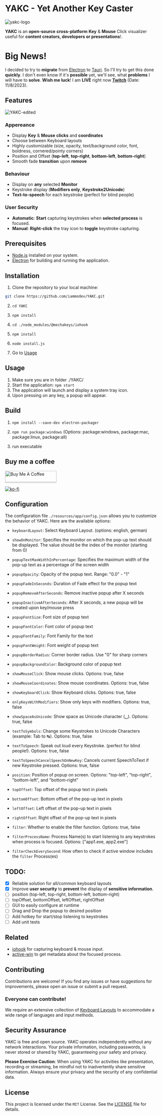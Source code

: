 # YAKC - Yet Another Key Caster

![yakc-logo](https://github.com/iammodev/YAKC/assets/89686923/d776922e-ebb8-42b0-b49f-c516d52957ae)

**YAKC** is an **open-source** **cross-platform** **Key** & **Mouse** Click visualizer useful for **content creators, developers or presentations**!.

# Big News!

I decided to try to **migrate** from [Electron](https://www.electronjs.org/) to [Tauri](https://tauri.app). So I'll try to get this done **quickly**. I don't even know if it's **possible** yet, we'll see, what **problems** I will have to **solve**. **Wish me luck**! I am **LIVE** right now **[Twitch](https://www.twitch.tv/iammodev)** (Date: 11/8/2023).

## Features

![YAKC-edited](https://github.com/iammodev/YAKC/assets/89686923/1b650c0b-bf86-47f6-afad-cfc072eb59c9)

### Appereance

- Display **Key** & **Mouse** **clicks** and **coordinates**
- Choose between Keyboard layouts
- Highly customizable (size, opacity, text/background color, font, boldness, cornered/pointy corners)
- Position and Offset (**top-left**, **top-right**, **bottom-left**, **bottom-right**)
- Smooth fade **transition** upon **remove**

### Behaviour

- Display on **any** selected **Monitor**
- Keystroke display (**Modifiers only**, **Keystroke2Unicode**)
- **Text-to-speech** for each keystroke (perfect for blind people)

### User Security

- **Automatic**: **Start** capturing keystrokes when **selected process** is focused.
- **Manual**: **Right-click** the tray icon to **toggle** keystroke capturing.

## Prerequisites

- [Node.js](https://nodejs.org/) installed on your system.
- [Electron](https://www.electronjs.org/) for building and running the application.

## Installation

1. Clone the repository to your local machine:

```bash
git clone https://github.com/iammodev/YAKC.git
```

2. `cd YAKC`

3. `npm install`

4. `cd ./node_modules/@mechakeys/iohook`

5. `npm install`

6. `node install.js`

7. Go to [Usage](#usage)

## Usage

1. Make sure you are in folder ./YAKC/
2. Start the application: `npm start`
3. The application will launch and display a system tray icon.
4. Upon pressing on any key, a popup will appear.

## Build

1. `npm install --save-dev electron-packager`

2. `npm run package:windows` (Options: package:windows, package:mac, package:linux, package:all)

3. run executable

## Buy me a coffee

<a href="https://www.buymeacoffee.com/iammodev" target="_blank"><img src="https://www.buymeacoffee.com/assets/img/custom_images/orange_img.png" alt="Buy Me A Coffee" style="height: 37px !important;width: 170px !important;box-shadow: 0px 3px 2px 0px rgba(190, 190, 190, 0.5) !important;-webkit-box-shadow: 0px 3px 2px 0px rgba(190, 190, 190, 0.5) !important;" ></a>

[![ko-fi](https://ko-fi.com/img/githubbutton_sm.svg)](https://ko-fi.com/iammodev)

## Configuration

The configuration file `./resources/app/config.json` allows you to customize the behavior of YAKC. Here are the available options:

- `keyboardLayout`: Select Keyboard Layout. (options: english, german)

- `showOnMonitor`: Specifies the monitor on which the pop-up text should be displayed. The value should be the index of the monitor (starting from 0)

- `popupTextMaxWidthInPercentage`: Specifies the maximum width of the pop-up text as a percentage of the screen width

- `popupOpacity`: Opacity of the popup text. Range: "0.0" - "1"

- `popupFadeInSeconds`: Duration of Fade effect for the popup text

- `popupRemoveAfterSeconds`: Remove inactive popup after X seconds

- `popupInactiveAfterSeconds`: After X seconds, a new popup will be created upon key/mouse press

- `popupFontSize`: Font size of popup text

- `popupFontColor`: Font color of popup text

- `popupFontFamily`: Font Family for the text

- `popupFontWeight`: Font weight of popup text

- `popupBorderRadius`: Corner border radius. Use "0" for sharp corners

- `popupBackgroundColor`: Background color of popup text

- `showMouseClick`: Show mouse clicks. Options: true, false

- `showMouseCoordinates`: Show mouse coordinates. Options: true, false

- `showKeyboardClick`: Show Keyboard clicks. Options: true, false

- `onlyKeysWithModifiers`: Show only keys with modifiers. Options: true, false

- `showSpaceAsUnicode`: Show space as Unicode character (␣). Options: true, false

- `textToSymbols`: Change some Keystrokes to Unicode Characters (example: Tab to ↹). Options: true, false

- `textToSpeech`: Speak out loud every Keystroke. (perfect for blind people!). Options: true, false

- `textToSpeechCancelSpeechOnNewKey`: Cancels current SpeechToText if new Keystroke pressed. Options: true, false

- `position`: Position of popup on screen. Options: "top-left", "top-right", "bottom-left", and "bottom-right"

- `topOffset`: Top offset of the popup text in pixels

- `bottomOffset`: Bottom offset of the pop-up text in pixels

- `leftOffset`: Left offset of the pop-up text in pixels

- `rightOffset`: Right offset of the pop-up text in pixels

- `filter`: Whether to enable the filter function. Options: true, false

- `filterProcessName`: Process Name(s) to start listening to any keystrokes when process is focused. Options: ["app1.exe, app2.exe"]

- `filterCheckEverySecond`: How often to check if active window includes the `filter` Process(es)

## TODO:

- [x] Reliable solution for all/common keyboard layouts
- [x] Improve **user security** to **prevent** the display of **sensitive information**.
- [ ] position (top-left, top-right, bottom-left, bottom-right)
- [ ] topOffset, bottomOffset, leftOffset, rightOffset
- [ ] GUI to easily configure at runtime
- [ ] Drag and Drop the popup to desired position
- [ ] Add hotkey for start/stop listening to keystrokes
- [ ] Add unit tests

## Related

- [iohook](https://github.com/mechakeys/iohook) for capturing keyboard & mouse input.
- [active-win](https://github.com/sindresorhus/active-win) to get metadata about the focused process.

## Contributing

Contributions are welcome! If you find any issues or have suggestions for improvements, please open an issue or submit a pull request.

### Everyone can contribute!

We require an extensive collection of [Keyboard Layouts](./src/keyboardLayouts/) to accommodate a wide range of languages and input methods.

## Security Assurance

YAKC is free and open source. YAKC operates independently without any network interactions. Your private information, including passwords, is never stored or shared by YAKC, guaranteeing your safety and privacy.

**Please Exercise Caution**: When using YAKC for activities like presentation, recording or streaming, be mindful not to inadvertently share sensitive information. Always ensure your privacy and the security of any confidential data.

## License

This project is licensed under the `MIT` License. See the [LICENSE](LICENSE) file for details.
